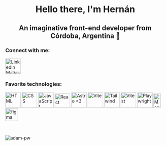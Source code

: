 <h1 align="center">Hello there, I'm Hernán</h1>
<h2 align="center">An imaginative front-end developer from Córdoba, Argentina 🧉</h3>

<h3 align="left">Connect with me:</h3>
<p align="left">
<a href="https://linkedin.com/in/mha5" target="_blank"><img align="center" src="https://svgl.vercel.app/library/linkedin.svg" alt="LinkedIn Matías Hernán Arroyo" height="48" width="48" /></a>
</p>

<h3 align="left">Favorite technologies:</h3>
<p align="left">

<a href="https://es.wikipedia.org/wiki/HTML5" target="_blank" rel="noreferrer">
 <img
      width="48px"
      height="48px"
      src="https://svgl.vercel.app/library/html5.svg"
      alt="HTML"
    />
</a>
<a href="https://es.wikipedia.org/wiki/CSS" target="_blank" rel="noreferrer">
 <img
      width="48px"
      height="48px"
      src="https://svgl.vercel.app/library/css.svg"
      alt="CSS"
    />
</a>
<a href="https://developer.mozilla.org/es/docs/Web/JavaScript" target="_blank" rel="noreferrer">
 <img
      width="48px"
      height="48px"
      src="https://svgl.vercel.app/library/javascript.svg"
      alt="JavaScript"
    />
</a>
<a href="https://react.dev/" target="_blank" rel="noreferrer">
<img
      width="48px"
      height="44px"
      src="https://svgl.vercel.app/library/react.svg"
      alt="React"
    />
</a>
<a href="https://astro.build/" target="_blank" rel="noreferrer">
<img
      width="48px"
      height="48px"
      src="https://astro.js.org/astro.png"
      alt="Astro <3"
    />
</a>
<a href="https://vitejs.dev/" target="_blank" rel="noreferrer">
<img
      width="48px"
      height="48px"
      src="https://svgl.vercel.app/library/vitejs.svg"
      alt="Vite"
    />
</a>
<!-- <a href="https://nextjs.org/" target="_blank" rel="noreferrer">
<img
      width="48px"
      height="48px"
      src="https://svgl.vercel.app/library/nextjs.svg"
      alt="Next"
    />
</a> -->
<a href="https://tailwindcss.com/" target="_blank" rel="noreferrer">
<img
      width="48px"
      height="48px"
      src="https://upload.wikimedia.org/wikipedia/commons/thumb/d/d5/Tailwind_CSS_Logo.svg/1200px-Tailwind_CSS_Logo.svg.png"
      alt="Tailwind"
    />
</a>
<a href="https://vitest.dev/" target="_blank" rel="noreferrer">
<img
      width="48px"
      height="48px"
      src="https://svgl.vercel.app/library/vitest.svg"
      alt="Vitest"
    />
</a>
<a href="https://playwright.dev/" target="_blank" rel="noreferrer">
 <img
      width="48px"
      height="48px"
      src="https://svgl.vercel.app/library/playwright.svg"
      alt="Playwright"
    />
</a>
<a href="https://www.mongodb.com/" target="_blank" rel="noreferrer"> 
<img
      width="23px"
      height="44px"
      src="https://svgl.vercel.app/library/mongodb.svg"
      alt="Mongo"
    />
</a>
<a href="https://www.figma.com/" target="_blank" rel="noreferrer"> 
<img src="https://www.vectorlogo.zone/logos/figma/figma-icon.svg" alt="figma" width="40" height="40"/> 
</a>
</p>

<br>


<p><img align="center"
    src="https://github-readme-stats.vercel.app/api/top-langs?username=nkwaaaa&show_icons=true&locale=en&bg_color=0d1117&text_color=ffffff&layout=compact"
    alt="adam-pw" 
    bg_color=#808080/></p>

<br>
